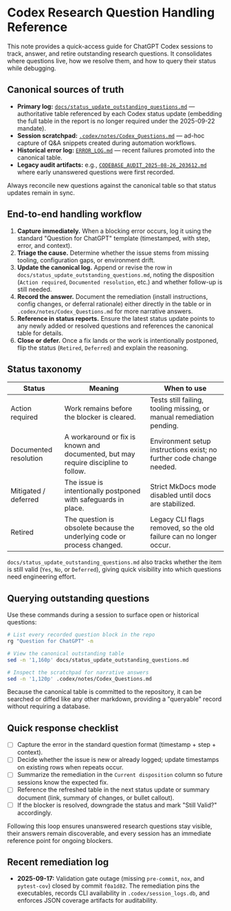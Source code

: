 # Codex Research Question Handling Reference

This note provides a quick-access guide for ChatGPT Codex sessions to track, answer, and retire outstanding research questions. It consolidates where questions live, how we resolve them, and how to query their status while debugging.

## Canonical sources of truth

- **Primary log:** [`docs/status_update_outstanding_questions.md`](status_update_outstanding_questions.md) — authoritative table referenced by each Codex status update (embedding the full table in the report is no longer required under the 2025-09-22 mandate).
- **Session scratchpad:** [`.codex/notes/Codex_Questions.md`](../.codex/notes/Codex_Questions.md) — ad-hoc capture of Q&A snippets created during automation workflows.
- **Historical error log:** [`ERROR_LOG.md`](../ERROR_LOG.md) — recent failures promoted into the canonical table.
- **Legacy audit artifacts:** e.g., [`CODEBASE_AUDIT_2025-08-26_203612.md`](../CODEBASE_AUDIT_2025-08-26_203612.md) where early unanswered questions were first recorded.

Always reconcile new questions against the canonical table so that status updates remain in sync.

## End-to-end handling workflow

1. **Capture immediately.** When a blocking error occurs, log it using the standard "Question for ChatGPT" template (timestamped, with step, error, and context).
2. **Triage the cause.** Determine whether the issue stems from missing tooling, configuration gaps, or environment drift.
3. **Update the canonical log.** Append or revise the row in `docs/status_update_outstanding_questions.md`, noting the disposition (`Action required`, `Documented resolution`, etc.) and whether follow-up is still needed.
4. **Record the answer.** Document the remediation (install instructions, config changes, or deferral rationale) either directly in the table or in `.codex/notes/Codex_Questions.md` for more narrative answers.
5. **Reference in status reports.** Ensure the latest status update points to any newly added or resolved questions and references the canonical table for details.
6. **Close or defer.** Once a fix lands or the work is intentionally postponed, flip the status (`Retired`, `Deferred`) and explain the reasoning.

## Status taxonomy

| Status | Meaning | When to use |
| --- | --- | --- |
| Action required | Work remains before the blocker is cleared. | Tests still failing, tooling missing, or manual remediation pending. |
| Documented resolution | A workaround or fix is known and documented, but may require discipline to follow. | Environment setup instructions exist; no further code change needed. |
| Mitigated / deferred | The issue is intentionally postponed with safeguards in place. | Strict MkDocs mode disabled until docs are stabilized. |
| Retired | The question is obsolete because the underlying code or process changed. | Legacy CLI flags removed, so the old failure can no longer occur. |

`docs/status_update_outstanding_questions.md` also tracks whether the item is still valid (`Yes`, `No`, or `Deferred`), giving quick visibility into which questions need engineering effort.

## Querying outstanding questions

Use these commands during a session to surface open or historical questions:

```bash
# List every recorded question block in the repo
rg "Question for ChatGPT" -n

# View the canonical outstanding table
sed -n '1,160p' docs/status_update_outstanding_questions.md

# Inspect the scratchpad for narrative answers
sed -n '1,120p' .codex/notes/Codex_Questions.md
```
Because the canonical table is committed to the repository, it can be searched or diffed like any other markdown, providing a "queryable" record without requiring a database.

## Quick response checklist

- [ ] Capture the error in the standard question format (timestamp + step + context).
- [ ] Decide whether the issue is new or already logged; update timestamps on existing rows when repeats occur.
- [ ] Summarize the remediation in the `Current disposition` column so future sessions know the expected fix.
- [ ] Reference the refreshed table in the next status update or summary document (link, summary of changes, or bullet callout).
- [ ] If the blocker is resolved, downgrade the status and mark "Still Valid?" accordingly.

Following this loop ensures unanswered research questions stay visible, their answers remain discoverable, and every session has an immediate reference point for ongoing blockers.

## Recent remediation log

- **2025-09-17:** Validation gate outage (missing `pre-commit`, `nox`, and `pytest-cov`) closed by commit `f0a1d82`. The remediation pins the executables, records CLI availability in `.codex/session_logs.db`, and enforces JSON coverage artifacts for auditability.

